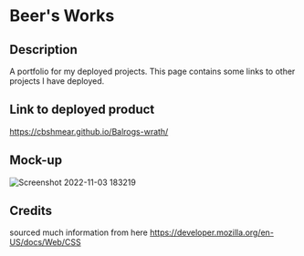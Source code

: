 # Beer's Works

## Description

A portfolio for my deployed projects. This page contains some links to other projects I have deployed.

## Link to deployed product

https://cbshmear.github.io/Balrogs-wrath/

## Mock-up

![Screenshot 2022-11-03 183219](https://user-images.githubusercontent.com/112667575/199854714-cb38d37b-090f-47a3-85ee-b5bc990c4fed.png)


## Credits

sourced much information from here
https://developer.mozilla.org/en-US/docs/Web/CSS
